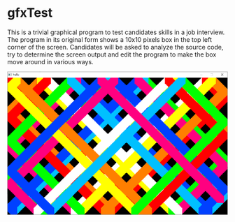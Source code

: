 # gfxTest

This is a trivial graphical program to test candidates skills in a job interview.
The program in its original form shows a 10x10 pixels box in the top left corner of the screen.
Candidates will be asked to analyze the source code, try to determine the screen output and edit the program to make the box move around in various ways.

![screenshot](/img/gfx_test.png)